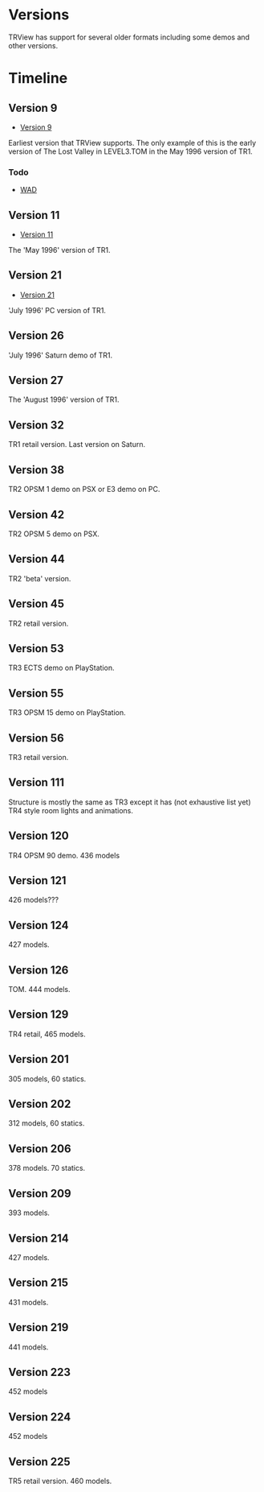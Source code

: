 # Versions

TRView has support for several older formats including some demos and other versions.

# Timeline

## Version 9

- [Version 9](version9.md)

Earliest version that TRView supports. The only example of this is the early version of The Lost Valley in LEVEL3.TOM in the May 1996 version of TR1.

### Todo
- [WAD](wad.md)

## Version 11

- [Version 11](version11.md)

The 'May 1996' version of TR1.

## Version 21

- [Version 21](version21.md)

'July 1996' PC version of TR1.

## Version 26

'July 1996' Saturn demo of TR1.

## Version 27

The 'August 1996' version of TR1.

## Version 32

TR1 retail version. Last version on Saturn.

## Version 38

TR2 OPSM 1 demo on PSX or E3 demo on PC.

## Version 42

TR2 OPSM 5 demo on PSX.

## Version 44

TR2 'beta' version.

## Version 45

TR2 retail version.

## Version 53

TR3 ECTS demo on PlayStation.

## Version 55

TR3 OPSM 15 demo on PlayStation.

## Version 56

TR3 retail version.

## Version 111

Structure is mostly the same as TR3 except it has (not exhaustive list yet) TR4 style room lights and animations.

## Version 120

TR4 OPSM 90 demo. 436 models

## Version 121

426 models???

## Version 124

427 models.

## Version 126

TOM. 444 models.

## Version 129

TR4 retail, 465 models.

## Version 201

305 models, 60 statics.

## Version 202

312 models, 60 statics.

## Version 206

378 models. 70 statics.

## Version 209

393 models.

## Version 214

427 models.

## Version 215

431 models.

## Version 219

441 models.

## Version 223

452 models

## Version 224

452 models

## Version 225

TR5 retail version.
460 models.
